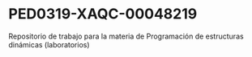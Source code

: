 # PED0319-XAQC-00048219
Repositorio de trabajo para la materia de Programación de estructuras dinámicas (laboratorios) 
